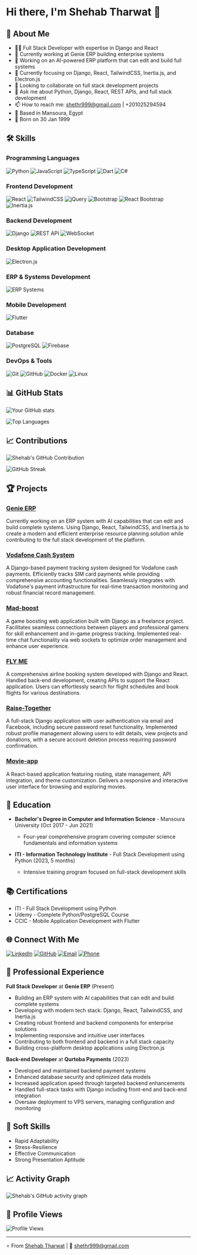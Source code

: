# Hi there, I'm Shehab Tharwat 👋

## 💫 About Me
- 👨‍💻 Full Stack Developer with expertise in Django and React
- 🏢 Currently working at Genie ERP building enterprise systems
- 🔭 Working on an AI-powered ERP platform that can edit and build full systems
- 🌱 Currently focusing on Django, React, TailwindCSS, Inertia.js, and Electron.js
- 👯 Looking to collaborate on full stack development projects
- 💬 Ask me about Python, Django, React, REST APIs, and full stack development
- 📫 How to reach me: shethr999@gmail.com | +201025294594
- 📍 Based in Mansoura, Egypt
- 🎂 Born on 30 Jan 1999

## 🛠️ Skills
### Programming Languages
![Python](https://img.shields.io/badge/Python-3776AB?style=for-the-badge&logo=python&logoColor=white)
![JavaScript](https://img.shields.io/badge/JavaScript-F7DF1E?style=for-the-badge&logo=javascript&logoColor=black)
![TypeScript](https://img.shields.io/badge/TypeScript-3178C6?style=for-the-badge&logo=typescript&logoColor=white)
![Dart](https://img.shields.io/badge/Dart-0175C2?style=for-the-badge&logo=dart&logoColor=white)
![C#](https://img.shields.io/badge/C%23-239120?style=for-the-badge&logo=c-sharp&logoColor=white)

### Frontend Development
![React](https://img.shields.io/badge/React-20232A?style=for-the-badge&logo=react&logoColor=61DAFB)
![TailwindCSS](https://img.shields.io/badge/TailwindCSS-38B2AC?style=for-the-badge&logo=tailwind-css&logoColor=white)
![jQuery](https://img.shields.io/badge/jQuery-0769AD?style=for-the-badge&logo=jquery&logoColor=white)
![Bootstrap](https://img.shields.io/badge/Bootstrap-563D7C?style=for-the-badge&logo=bootstrap&logoColor=white)
![React Bootstrap](https://img.shields.io/badge/React_Bootstrap-7952B3?style=for-the-badge&logo=bootstrap&logoColor=white)
![Inertia.js](https://img.shields.io/badge/Inertia.js-8950FC?style=for-the-badge&logo=inertia&logoColor=white)

### Backend Development
![Django](https://img.shields.io/badge/Django-092E20?style=for-the-badge&logo=django&logoColor=white)
![REST API](https://img.shields.io/badge/REST_API-FF6C37?style=for-the-badge&logo=fastapi&logoColor=white)
![WebSocket](https://img.shields.io/badge/WebSocket-010101?style=for-the-badge&logo=socket.io&logoColor=white)

### Desktop Application Development
![Electron.js](https://img.shields.io/badge/Electron-47848F?style=for-the-badge&logo=electron&logoColor=white)

### ERP & Systems Development
![ERP Systems](https://img.shields.io/badge/ERP_Systems-0078D4?style=for-the-badge&logo=azure-devops&logoColor=white)

### Mobile Development
![Flutter](https://img.shields.io/badge/Flutter-02569B?style=for-the-badge&logo=flutter&logoColor=white)

### Database
![PostgreSQL](https://img.shields.io/badge/PostgreSQL-316192?style=for-the-badge&logo=postgresql&logoColor=white)
![Firebase](https://img.shields.io/badge/Firebase-FFCA28?style=for-the-badge&logo=firebase&logoColor=black)

### DevOps & Tools
![Git](https://img.shields.io/badge/Git-F05032?style=for-the-badge&logo=git&logoColor=white)
![GitHub](https://img.shields.io/badge/GitHub-181717?style=for-the-badge&logo=github&logoColor=white)
![Docker](https://img.shields.io/badge/Docker-2496ED?style=for-the-badge&logo=docker&logoColor=white)
![Linux](https://img.shields.io/badge/Linux-FCC624?style=for-the-badge&logo=linux&logoColor=black)

## 📊 GitHub Stats
![Your GitHub stats](https://github-readme-stats.vercel.app/api?username=shehabth1999&show_icons=true&theme=tokyonight)

![Top Languages](https://github-readme-stats.vercel.app/api/top-langs/?username=shehabth1999&layout=compact&theme=tokyonight)

## 📈 Contributions
<img src="https://github-profile-summary-cards.vercel.app/api/cards/profile-details?username=shehabth1999&theme=tokyonight" alt="Shehab's GitHub Contribution"/>

![GitHub Streak](https://github-readme-streak-stats.herokuapp.com/?user=shehabth1999&theme=tokyonight)

## 🏆 Projects
### [Genie ERP](https://github.com/shehabth1999)
Currently working on an ERP system with AI capabilities that can edit and build complete systems. Using Django, React, TailwindCSS, and Inertia.js to create a modern and efficient enterprise resource planning solution while contributing to the full stack development of the platform.

### [Vodafone Cash System](https://github.com/shehabth1999/vodafone_cash)
A Django-based payment tracking system designed for Vodafone cash payments. Efficiently tracks SIM card payments while providing comprehensive accounting functionalities. Seamlessly integrates with Vodafone's payment infrastructure for real-time transaction monitoring and robust financial record management.

### [Mad-boost](http://www.madboost.gg/)
A game boosting web application built with Django as a freelance project. Facilitates seamless connections between players and professional gamers for skill enhancement and in-game progress tracking. Implemented real-time chat functionality via web sockets to optimize order management and enhance user experience.

### [FLY ME](https://github.com/osamafraag/FlyMe)
A comprehensive airline booking system developed with Django and React. Handled back-end development, creating APIs to support the React application. Users can effortlessly search for flight schedules and book flights for various destinations.

### [Raise-Together](https://github.com/shehabth1999/Raise-Together)
A full-stack Django application with user authentication via email and Facebook, including secure password reset functionality. Implemented robust profile management allowing users to edit details, view projects and donations, with a secure account deletion process requiring password confirmation.

### [Movie-app](https://github.com/SaraKamalSaraya/Movie-App.git)
A React-based application featuring routing, state management, API integration, and theme customization. Delivers a responsive and interactive user interface for browsing and exploring movies.

## 📜 Education
- **Bachelor's Degree in Computer and Information Science** - Mansoura University (Oct 2017 - Jun 2021)
  - Four-year comprehensive program covering computer science fundamentals and information systems

- **ITI - Information Technology Institute** - Full Stack Development using Python (2023, 5 months)
  - Intensive training program focused on full-stack development skills

## 📚 Certifications
- ITI - Full Stack Development using Python
- Udemy - Complete Python/PostgreSQL Course
- CCIC - Mobile Application Development with Flutter

## 🌐 Connect With Me
[![LinkedIn](https://img.shields.io/badge/LinkedIn-0077B5?style=for-the-badge&logo=linkedin&logoColor=white)](https://www.linkedin.com/in/shehab-tharwat/)
[![GitHub](https://img.shields.io/badge/GitHub-100000?style=for-the-badge&logo=github&logoColor=white)](https://github.com/shehabth1999)
[![Email](https://img.shields.io/badge/Email-D14836?style=for-the-badge&logo=gmail&logoColor=white)](mailto:shethr999@gmail.com)
[![Phone](https://img.shields.io/badge/Phone-25D366?style=for-the-badge&logo=whatsapp&logoColor=white)](tel:+201025294594)

## 💪 Professional Experience
**Full Stack Developer** at **Genie ERP** (Present)
- Building an ERP system with AI capabilities that can edit and build complete systems
- Developing with modern tech stack: Django, React, TailwindCSS, and Inertia.js
- Creating robust frontend and backend components for enterprise solutions
- Implementing responsive and intuitive user interfaces
- Contributing to both frontend and backend in a full stack capacity
- Building cross-platform desktop applications using Electron.js

**Back-end Developer** at **Qurtoba Payments** (2023)
- Developed and maintained backend payment systems
- Enhanced database security and optimized data models
- Increased application speed through targeted backend enhancements
- Handled full-stack tasks with Django including front-end and back-end integration
- Oversaw deployment to VPS servers, managing configuration and monitoring

## 🧠 Soft Skills
- Rapid Adaptability
- Stress-Resilience
- Effective Communication
- Strong Presentation Aptitude

## 📈 Activity Graph
![Shehab's GitHub activity graph](https://github-readme-activity-graph.vercel.app/graph?username=shehabth1999&theme=react-dark)

## 🎯 Profile Views
![Profile Views](https://komarev.com/ghpvc/?username=shehabth1999&color=blueviolet)

---
⭐️ From [Shehab Tharwat](https://github.com/shehabth1999) | 📧 shethr999@gmail.com
